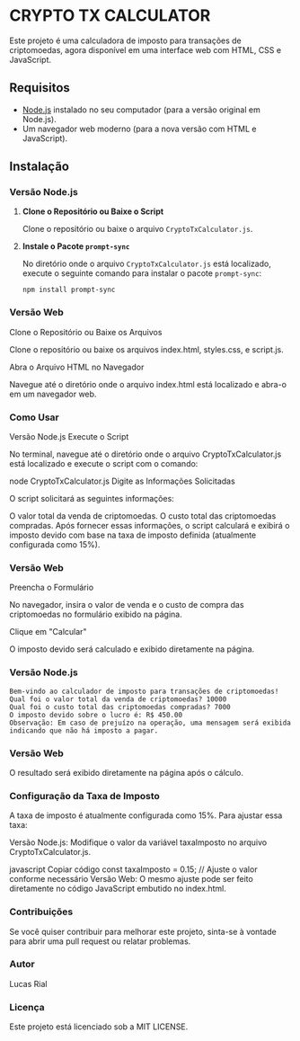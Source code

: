 # CRYPTO TX CALCULATOR

Este projeto é uma calculadora de imposto para transações de criptomoedas, agora disponível em uma interface web com HTML, CSS e JavaScript.

## Requisitos

- [Node.js](https://nodejs.org/) instalado no seu computador (para a versão original em Node.js).
- Um navegador web moderno (para a nova versão com HTML e JavaScript).

## Instalação

### Versão Node.js

1. **Clone o Repositório ou Baixe o Script**

   Clone o repositório ou baixe o arquivo `CryptoTxCalculator.js`.

2. **Instale o Pacote `prompt-sync`**

   No diretório onde o arquivo `CryptoTxCalculator.js` está localizado, execute o seguinte comando para instalar o pacote `prompt-sync`:

   ```
   npm install prompt-sync
   ```

### Versão Web
Clone o Repositório ou Baixe os Arquivos

Clone o repositório ou baixe os arquivos index.html, styles.css, e script.js.

Abra o Arquivo HTML no Navegador

Navegue até o diretório onde o arquivo index.html está localizado e abra-o em um navegador web.

### Como Usar
Versão Node.js
Execute o Script

No terminal, navegue até o diretório onde o arquivo CryptoTxCalculator.js está localizado e execute o script com o comando:

node CryptoTxCalculator.js
Digite as Informações Solicitadas

O script solicitará as seguintes informações:

O valor total da venda de criptomoedas.
O custo total das criptomoedas compradas.
Após fornecer essas informações, o script calculará e exibirá o imposto devido com base na taxa de imposto definida (atualmente configurada como 15%).

### Versão Web
Preencha o Formulário

No navegador, insira o valor de venda e o custo de compra das criptomoedas no formulário exibido na página.

Clique em "Calcular"

O imposto devido será calculado e exibido diretamente na página.

### Versão Node.js
```
Bem-vindo ao calculador de imposto para transações de criptomoedas!
Qual foi o valor total da venda de criptomoedas? 10000
Qual foi o custo total das criptomoedas compradas? 7000
O imposto devido sobre o lucro é: R$ 450.00
Observação: Em caso de prejuízo na operação, uma mensagem será exibida indicando que não há imposto a pagar.
```
### Versão Web
O resultado será exibido diretamente na página após o cálculo.

### Configuração da Taxa de Imposto
A taxa de imposto é atualmente configurada como 15%. Para ajustar essa taxa:

Versão Node.js: Modifique o valor da variável taxaImposto no arquivo CryptoTxCalculator.js.

javascript
Copiar código
const taxaImposto = 0.15; // Ajuste o valor conforme necessário
Versão Web: O mesmo ajuste pode ser feito diretamente no código JavaScript embutido no index.html.

### Contribuições
Se você quiser contribuir para melhorar este projeto, sinta-se à vontade para abrir uma pull request ou relatar problemas.

### Autor
Lucas Rial

### Licença
Este projeto está licenciado sob a MIT LICENSE.
